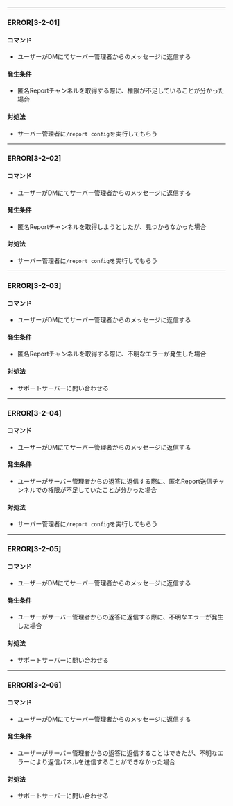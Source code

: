 
---

### ERROR[3-2-01]
#### コマンド
- ユーザーがDMにてサーバー管理者からのメッセージに返信する
#### 発生条件
- 匿名Reportチャンネルを取得する際に、権限が不足していることが分かった場合
#### 対処法
- サーバー管理者に`/report config`を実行してもらう

---

### ERROR[3-2-02]
#### コマンド
- ユーザーがDMにてサーバー管理者からのメッセージに返信する
#### 発生条件
- 匿名Reportチャンネルを取得しようとしたが、見つからなかった場合
#### 対処法
- サーバー管理者に`/report config`を実行してもらう

---

### ERROR[3-2-03]
#### コマンド
- ユーザーがDMにてサーバー管理者からのメッセージに返信する
#### 発生条件
- 匿名Reportチャンネルを取得する際に、不明なエラーが発生した場合
#### 対処法
- サポートサーバーに問い合わせる

---

### ERROR[3-2-04]
#### コマンド
- ユーザーがDMにてサーバー管理者からのメッセージに返信する
#### 発生条件
- ユーザーがサーバー管理者からの返答に返信する際に、匿名Report送信チャンネルでの権限が不足していたことが分かった場合
#### 対処法
- サーバー管理者に`/report config`を実行してもらう

---

### ERROR[3-2-05]
#### コマンド
- ユーザーがDMにてサーバー管理者からのメッセージに返信する
#### 発生条件
- ユーザーがサーバー管理者からの返答に返信する際に、不明なエラーが発生した場合
#### 対処法
- サポートサーバーに問い合わせる

---

### ERROR[3-2-06]
#### コマンド
- ユーザーがDMにてサーバー管理者からのメッセージに返信する
#### 発生条件
- ユーザーがサーバー管理者からの返答に返信することはできたが、不明なエラーにより返信パネルを送信することができなかった場合
#### 対処法
- サポートサーバーに問い合わせる
